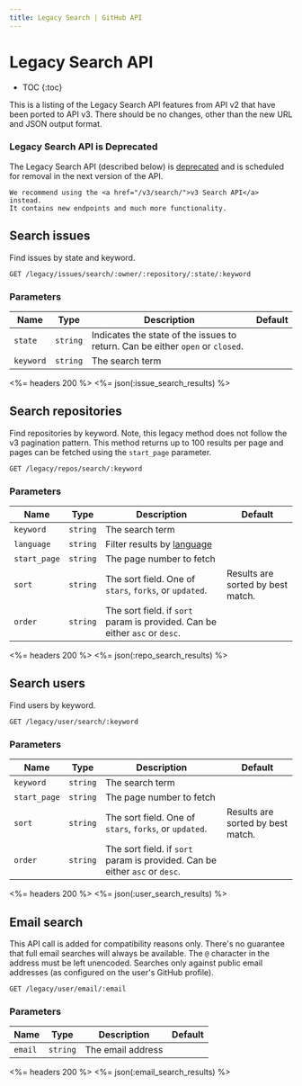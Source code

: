 ```yaml
---
title: Legacy Search | GitHub API
---
```


# Legacy Search API

* TOC
{:toc}

This is a listing of the Legacy Search API features from API v2 that have been ported to API
v3. There should be no changes, other than the new URL and JSON output format.

### Legacy Search API is Deprecated

<div class="alert">
  <p>
    The Legacy Search API (described below) is <a href="/v3/#deprecations">deprecated</a>
    and is scheduled for removal in the next version of the API.

    We recommend using the <a href="/v3/search/">v3 Search API</a> instead.
    It contains new endpoints and much more functionality.
  </p>
</div>

## Search issues

Find issues by state and keyword.

    GET /legacy/issues/search/:owner/:repository/:state/:keyword

### Parameters

Name | Type | Description | Default
-----|------|-------------|---------
`state`|`string` | Indicates the state of the issues to return. Can be either `open` or `closed`.|
`keyword`|`string`| The search term|


<%= headers 200 %>
<%= json(:issue_search_results) %>

## Search repositories

Find repositories by keyword. Note, this legacy method does not follow the
v3 pagination pattern. This method returns up to 100 results per page and
pages can be fetched using the `start_page` parameter.

    GET /legacy/repos/search/:keyword

### Parameters

Name | Type | Description | Default
-----|------|-------------|---------
`keyword`|`string`| The search term|
`language`|`string` | Filter results by [language](https://github.com/languages)|
`start_page`|`string` | The page number to fetch|
`sort`|`string` | The sort field. One of `stars`, `forks`, or `updated`.|Results are sorted by best match.
`order`|`string` | The sort field. if `sort` param is provided. Can be either `asc` or `desc`.|


<%= headers 200 %>
<%= json(:repo_search_results) %>

## Search users

Find users by keyword.

    GET /legacy/user/search/:keyword

### Parameters

Name | Type | Description | Default
-----|------|-------------|---------
`keyword`|`string`| The search term|
`start_page`|`string` | The page number to fetch|
`sort`|`string`| The sort field. One of `stars`, `forks`, or `updated`.|Results are sorted by best match.
`order`|`string`| The sort field. if `sort` param is provided. Can be either `asc` or `desc`.|


<%= headers 200 %>
<%= json(:user_search_results) %>

## Email search

This API call is added for compatibility reasons only. There's no guarantee
that full email searches will always be available. The `@` character in the
address must be left unencoded. Searches only against public email addresses
(as configured on the user's GitHub profile).

    GET /legacy/user/email/:email

### Parameters

Name | Type | Description | Default
-----|------|-------------|---------
`email`|`string`| The email address|


<%= headers 200 %>
<%= json(:email_search_results) %>
